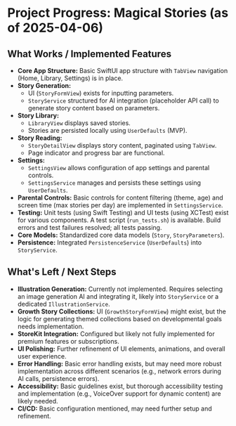 # Project Progress: Magical Stories (as of 2025-04-06)

## What Works / Implemented Features

-   **Core App Structure:** Basic SwiftUI app structure with `TabView` navigation (Home, Library, Settings) is in place.
-   **Story Generation:**
    -   UI (`StoryFormView`) exists for inputting parameters.
    -   `StoryService` structured for AI integration (placeholder API call) to generate story content based on parameters.
-   **Story Library:**
    -   `LibraryView` displays saved stories.
    -   Stories are persisted locally using `UserDefaults` (MVP).
-   **Story Reading:**
    -   `StoryDetailView` displays story content, paginated using `TabView`.
    -   Page indicator and progress bar are functional.
-   **Settings:**
    -   `SettingsView` allows configuration of app settings and parental controls.
    -   `SettingsService` manages and persists these settings using `UserDefaults`.
-   **Parental Controls:** Basic controls for content filtering (theme, age) and screen time (max stories per day) are implemented in `SettingsService`.
-   **Testing:** Unit tests (using Swift Testing) and UI tests (using XCTest) exist for various components. A test script (`run_tests.sh`) is available. Build errors and test failures resolved; all tests passing.
-   **Core Models:** Standardized core data models (`Story`, `StoryParameters`).
-   **Persistence:** Integrated `PersistenceService` (`UserDefaults`) into `StoryService`.

## What's Left / Next Steps

-   **Illustration Generation:** Currently not implemented. Requires selecting an image generation AI and integrating it, likely into `StoryService` or a dedicated `IllustrationService`.
-   **Growth Story Collections:** UI (`GrowthStoryFormView`) might exist, but the logic for generating themed collections based on developmental goals needs implementation.
-   **StoreKit Integration:** Configured but likely not fully implemented for premium features or subscriptions.
-   **UI Polishing:** Further refinement of UI elements, animations, and overall user experience.
-   **Error Handling:** Basic error handling exists, but may need more robust implementation across different scenarios (e.g., network errors during AI calls, persistence errors).
-   **Accessibility:** Basic guidelines exist, but thorough accessibility testing and implementation (e.g., VoiceOver support for dynamic content) are likely needed.
-   **CI/CD:** Basic configuration mentioned, may need further setup and refinement.
